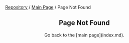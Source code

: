 [Repository](https://github.com/Laravel-Lang/lang) / [Main Page](index.md) / Page Not Found

<h2 align="center">
    Page Not Found
</h2>

<p align="center">
    Go back to the [main page](index.md).
</p>
